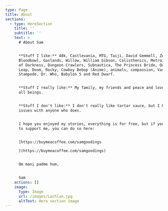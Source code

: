 ```yaml
---
type: Page
title: About
sections:
  - type: HeroSection
    title: ''
    subtitle: ''
    text: >
      # About Sam


      **Stuff I like:** 40k, Castlevania, MTG, Taiji, David Gemmell, Zelda,
      Bloodbowl, Gaslands, Willow, William Gibson, Calisthenics, Metroid, Army
      of Darkness, Dungeon Crawlers, Subnautica, The Princess Bride, Quantum
      Leap, Doom, Rocky, Cowboy Bebop (Anime), animals, compassion, Vash the
      Stampede, Dr. Who, Babylon 5 and Red Dwarf.


      **Stuff I really like:** My family, my friends and peace and love between
      all beings.


      **Stuff I don't like:** I don't really like tartar sauce, but I have no
      issues with anyone who does.


      I hope you enjoyed my stories, everything is for free, but if you'd like
      to support me, you can do so here:


      [https://buymeacoffee.com/samgoodings

      ](https://buymeacoffee.com/samgoodings)


      Om mani padme hum,


      Sam
    actions: []
    image:
      type: Image
      url: /images/Lachlan.jpg
      altText: Hero section image
---
```

